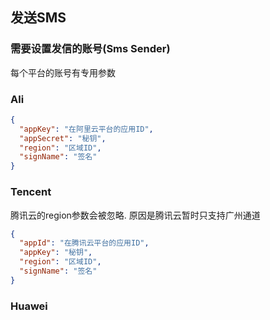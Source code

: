 ## 发送SMS

### 需要设置发信的账号(Sms Sender)
每个平台的账号有专用参数

### Ali
```json
{
  "appKey": "在阿里云平台的应用ID",
  "appSecret": "秘钥",
  "region": "区域ID",
  "signName": "签名"
}
```

### Tencent
腾讯云的region参数会被忽略. 原因是腾讯云暂时只支持广州通道
```json
{
  "appId": "在腾讯云平台的应用ID",
  "appKey": "秘钥",
  "region": "区域ID",
  "signName": "签名"
}
```

### Huawei
```json

```